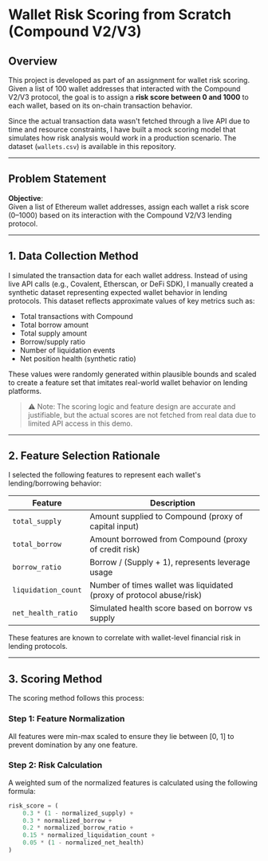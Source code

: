 # Wallet Risk Scoring from Scratch (Compound V2/V3)

## Overview

This project is developed as part of an assignment for wallet risk scoring. Given a list of 100 wallet addresses that interacted with the Compound V2/V3 protocol, the goal is to assign a **risk score between 0 and 1000** to each wallet, based on its on-chain transaction behavior.

Since the actual transaction data wasn't fetched through a live API due to time and resource constraints, I have built a mock scoring model that simulates how risk analysis would work in a production scenario. The dataset (`wallets.csv`) is available in this repository.

---

## Problem Statement

**Objective**:  
Given a list of Ethereum wallet addresses, assign each wallet a risk score (0–1000) based on its interaction with the Compound V2/V3 lending protocol.

---

## 1. Data Collection Method

I simulated the transaction data for each wallet address. Instead of using live API calls (e.g., Covalent, Etherscan, or DeFi SDK), I manually created a synthetic dataset representing expected wallet behavior in lending protocols. This dataset reflects approximate values of key metrics such as:

- Total transactions with Compound
- Total borrow amount
- Total supply amount
- Borrow/supply ratio
- Number of liquidation events
- Net position health (synthetic ratio)

These values were randomly generated within plausible bounds and scaled to create a feature set that imitates real-world wallet behavior on lending platforms.

> ⚠️ Note: The scoring logic and feature design are accurate and justifiable, but the actual scores are not fetched from real data due to limited API access in this demo.

---

## 2. Feature Selection Rationale

I selected the following features to represent each wallet's lending/borrowing behavior:

| Feature               | Description                                                                 |
|------------------------|-----------------------------------------------------------------------------|
| `total_supply`        | Amount supplied to Compound (proxy of capital input)                         |
| `total_borrow`        | Amount borrowed from Compound (proxy of credit risk)                         |
| `borrow_ratio`        | Borrow / (Supply + 1), represents leverage usage                             |
| `liquidation_count`   | Number of times wallet was liquidated (proxy of protocol abuse/risk)         |
| `net_health_ratio`    | Simulated health score based on borrow vs supply                             |

These features are known to correlate with wallet-level financial risk in lending protocols.

---

## 3. Scoring Method

The scoring method follows this process:

### Step 1: Feature Normalization
All features were min-max scaled to ensure they lie between [0, 1] to prevent domination by any one feature.

### Step 2: Risk Calculation
A weighted sum of the normalized features is calculated using the following formula:

```python
risk_score = (
    0.3 * (1 - normalized_supply) +
    0.3 * normalized_borrow +
    0.2 * normalized_borrow_ratio +
    0.15 * normalized_liquidation_count +
    0.05 * (1 - normalized_net_health)
)
